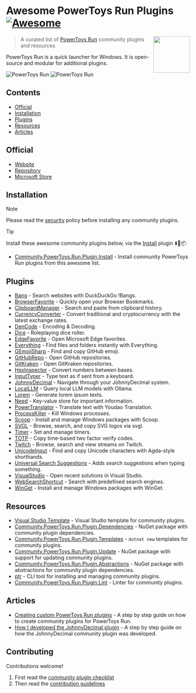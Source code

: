 # Awesome PowerToys Run Plugins [![Awesome](https://awesome.re/badge.svg)](https://awesome.re)<!-- omit in toc -->

<!--lint disable double-link-->
[<img src="powertoys-logo.png" align="right" width="100">](https://learn.microsoft.com/en-us/windows/powertoys/run)

> A curated list of [PowerToys Run](https://learn.microsoft.com/en-us/windows/powertoys/run) community plugins and resources
<!--lint enable double-link-->

PowerToys Run is a quick launcher for Windows. It is open-source and modular for additional plugins.

![PowerToys Run](launcher-dark.png#gh-dark-mode-only)
![PowerToys Run](launcher-light.png#gh-light-mode-only)

## Contents<!-- omit in toc -->

- [Official](#official)
- [Installation](#installation)
- [Plugins](#plugins)
- [Resources](#resources)
- [Articles](#articles)

## Official

<!--lint disable double-link-->
- [Website](https://learn.microsoft.com/en-us/windows/powertoys/run)
- [Repository](https://github.com/microsoft/PowerToys)
- [Microsoft Store](https://apps.microsoft.com/detail/xp89dcgq3k6vld)
<!--lint enable double-link-->

## Installation

<!--lint disable no-undefined-references-->
> [!NOTE]
> Please read the [security](security.md) policy before installing any community plugins.
<!--lint enable no-undefined-references-->

<!--lint disable double-link-->
<!--lint disable no-undefined-references-->
> [!TIP]
> Install these awesome community plugins below, via the [Install](https://github.com/hlaueriksson/Community.PowerToys.Run.Plugin.Install) plugin ⬇️🔌📦
<!--lint enable no-undefined-references-->

- [Community.PowerToys.Run.Plugin.Install](https://github.com/hlaueriksson/Community.PowerToys.Run.Plugin.Install) - Install community PowerToys Run plugins from this awesome list.
<!--lint enable double-link-->

## Plugins

- [Bang](https://github.com/hlaueriksson/Community.PowerToys.Run.Plugins#bang) - Search websites with DuckDuckGo !Bangs.
- [BrowserFavorite](https://github.com/Der-Penz/PowerToys-Run-BrowserFavorite) - Quickly open your Browser Bookmarks.
- [ClipboardManager](https://github.com/CoreyHayward/PowerToys-Run-ClipboardManager) - Search and paste from clipboard history.
- [CurrencyConverter](https://github.com/Advaith3600/PowerToys-Run-Currency-Converter) - Convert traditional and cryptocurrency with the latest exchange rates.
- [DenCode](https://github.com/hlaueriksson/Community.PowerToys.Run.Plugins#dencode) - Encoding & Decoding.
- [Dice](https://github.com/hlaueriksson/Community.PowerToys.Run.Plugins#dice) - Roleplaying dice roller.
- [EdgeFavorite](https://github.com/davidegiacometti/PowerToys-Run-EdgeFavorite) - Open Microsoft Edge favorites.
- [Everything](https://github.com/lin-ycv/EverythingPowerToys) - Find files and folders instantly with Everything.
- [GEmojiSharp](https://github.com/hlaueriksson/GEmojiSharp#gemojisharppowertoysrun) - Find and copy GitHub emoji.
- [GitHubRepo](https://github.com/8LWXpg/PowerToysRun-GitHubRepo) - Open GitHub repositories.
- [GitKraken](https://github.com/davidegiacometti/PowerToys-Run-GitKraken) - Open GitKraken repositories.
- [HexInspector](https://github.com/NaroZeol/PowerHexInspector) - Convert numbers between bases.
- [InputTyper](https://github.com/CoreyHayward/PowerToys-Run-InputTyper) - Type text as if sent from a keyboard.
- [JohnnyDecimal](https://github.com/seguri/PowerToys-Run-JohnnyDecimal) - Navigate through your JohnnyDecimal system.
- [LocalLLM](https://github.com/Darkdriller/PowerToys-Run-LocalLLm) - Query local LLM models with Ollama.
- [Lorem](https://github.com/dxn-9/prun-lorem) - Generate lorem ipsum texts.
- [Need](https://github.com/hlaueriksson/Community.PowerToys.Run.Plugins#need) - Key-value store for important information.
- [PowerTranslator](https://github.com/N0I0C0K/PowerTranslator) - Translate text with Youdao Translation.
- [ProcessKiller](https://github.com/8LWXpg/PowerToysRun-ProcessKiller) - Kill Windows processes.
- [Scoop](https://github.com/Quriz/PowerToysRunScoop) - Install and manage Windows packages with Scoop.
- [SVGL](https://github.com/SameerJS6/powertoys-svgl) - Browse, search, and copy SVG logos via svgl.
- [Timer](https://github.com/CoreyHayward/PowerToys-Run-Timer) - Set and manage timers.
- [TOTP](https://github.com/KawaiiZapic/PowertoysRunTOTP) - Copy time-based two factor verify codes.
- [Twitch](https://github.com/hlaueriksson/Community.PowerToys.Run.Plugins#twitch) - Browse, search and view streams on Twitch.
- [UnicodeInput](https://github.com/nathancartlidge/powertoys-run-unicode) - Find and copy Unicode characters with Agda-style shorthands.
- [Universal Search Suggestions](https://github.com/Fefedu973/PowerToys-Run-Universal-Search-Suggestions-Plugin/) - Adds search suggestions when typing something.
- [VisualStudio](https://github.com/davidegiacometti/PowerToys-Run-VisualStudio) - Open recent solutions in Visual Studio.
- [WebSearchShortcut](https://github.com/Daydreamer-riri/PowerToys-Run-WebSearchShortcut) - Search with predefined search engines.
- [WinGet](https://github.com/bostrot/PowerToysRunPluginWinget) - Install and manage Windows packages with WinGet.

## Resources

- [Visual Studio Template](https://github.com/8LWXpg/PowerToysRun-PluginTemplate) - Visual Studio template for community plugins.
- [Community.PowerToys.Run.Plugin.Dependencies](https://github.com/hlaueriksson/Community.PowerToys.Run.Plugin.Dependencies) - NuGet package with community plugin dependencies.
- [Community.PowerToys.Run.Plugin.Templates](https://github.com/hlaueriksson/Community.PowerToys.Run.Plugin.Templates) - `dotnet new` templates for community plugins.
- [Community.PowerToys.Run.Plugin.Update](https://github.com/hlaueriksson/Community.PowerToys.Run.Plugin.Update) - NuGet package with support for updating community plugins.
- [Community.PowerToys.Run.Plugin.Abstractions](https://github.com/hlaueriksson/Community.PowerToys.Run.Plugin.Abstractions) - NuGet package with abstractions for community plugin dependencies.
- [ptr](https://github.com/8LWXpg/ptr) - CLI tool for installing and managing community plugins.
- [Community.PowerToys.Run.Plugin.Lint](https://github.com/hlaueriksson/Community.PowerToys.Run.Plugin.Lint) - Linter for community plugins.

## Articles

- [Creating custom PowerToys Run plugins](https://conductofcode.io/post/creating-custom-powertoys-run-plugins/) - A step by step guide on how to create community plugins for PowerToys Run.
- [How I developed the JohnnyDecimal plugin](https://blog.seguri.dev/posts/powertoys-run-johnnydecimal/) - A step by step guide on how the JohnnyDecimal community plugin was developed.

## Contributing

Contributions welcome!

1. First read the [community plugin checklist](checklist.md)
2. Then read the [contribution guidelines](contributing.md)

<!--
npx awesome-lint https://github.com/hlaueriksson/awesome-powertoys-run-plugins
-->
